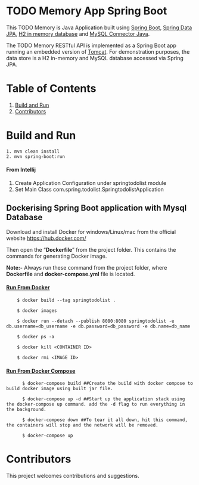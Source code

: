 # TODO Memory App Spring Boot

This TODO Memory is Java Application
built using [Spring Boot](https://spring.io/projects/spring-boot), 
[Spring Data JPA](https://spring.io/projects/spring-data-jpa), 
[H2 in memory database](https://www.h2database.com/html/main.html) and [MySQL Connector Java](https://dev.mysql.com/doc/connector-j/8.0/en/connector-j-installing-maven.html).

The TODO Memory RESTful API is implemented as a Spring Boot app running an embedded version of [Tomcat](http://tomcat.apache.org/). For demonstration purposes, the data store is a H2 in-memory and MySQL database accessed via Spring JPA.

# Table of Contents
1. [Build and Run](#build-and-run)
2. [Contributors](#contributors)

# Build and Run
    1. mvn clean install
    2. mvn spring-boot:run
    
 #### From Intellij
 1. Create Application Configuration under springtodolist module
 2. Set Main Class
 	  com.spring.todolist.SpringtodolistApplication
 
 ## Dockerising Spring Boot application with Mysql Database
   Download and install Docker for windows/Linux/mac from the official website https://hub.docker.com/
   
   Then open the “**Dockerfile**” from the project folder.
   This contains the commands for generating Docker image.

   **Note:-** Always run these command from the project folder, where **Dockerfile** and **docker-compose.yml** file is located.
 
  #### [Run From Docker](https://docs.docker.com/language/java/build-images/)
        $ docker build --tag springtodolist .
         
        $ docker images
        
        $ docker run --detach --publish 8080:8080 springtodolist -e db.username=db_username -e db.password=db_password -e db.name=db_name
        
        $ docker ps -a
        
        $ docker kill <CONTAINER ID>
        
        $ docker rmi <IMAGE ID>
  #### [Run From Docker Compose](https://docs.docker.com/get-started/08_using_compose/)
          $ docker-compose build ##Create the build with docker compose to build docker image using built jar file.
           
          $ docker-compose up -d ##Start up the application stack using the docker-compose up command. add the -d flag to run everything in the background.
          
          $ docker-compose down ##To tear it all down, hit this command, the containers will stop and the network will be removed.
          
          $ docker-compose up 
          
 # Contributors
   This project welcomes contributions and suggestions. 	      
